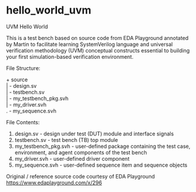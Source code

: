 # hello_world_uvm
UVM Hello World 

This is a test bench based on source code from EDA Playground annotated by Martin to facilitate learning SystemVerilog language and universal verification methodology (UVM) conceptual constructs essential to building your first simulation-based verification environment.

File Structure:

\+ source
\
\| - design.sv
\
\| - testbench.sv
\
\| - my_testbench_pkg.svh
\
\| - my_driver.svh
\
\. - my_sequence.svh

File Contents:
1. design.sv - design under test (DUT) module and interface signals
2. testbench.sv - test bench (TB) top module
3. my_testbench_pkg.svh - user-defined package containing the test case, environment, and agent components of the test bench
4. my_driver.svh - user-defined driver component
5. my_sequence.svh - user-defined sequence item and sequence objects

Original / reference source code courtesy of EDA Playground
https://www.edaplayground.com/x/296

